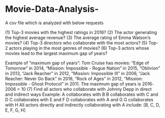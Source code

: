 # Movie-Data-Analysis-
A csv file which is analyzed with below requests

(1) Top-3 movies with the highest ratings in 2016?
(2) The actor generating the highest average revenue?
(3) The average rating of Emma Watson’s movies?
(4) Top-3 directors who collaborate with the most actors?
(5) Top-2 actors playing in the most genres of movies?
(6) Top-3 actors whose movies lead to the largest maximum gap of years?

Example of “maximum gap of years”:
Tom Cruise has movies: “Edge of Tomorrow” in 2014, “Mission: Impossible - Rogue Nation” in 2015, “Oblivion” in 2013, “Jack Reacher” in 2012, “Mission: Impossible
III” in 2006, “Jack Reacher: Never Go Back” in 2016, “Rock of Ages” in 2012, “Mission: Impossible - Ghost Protocol” in 2011. The maximum gap of years is 2016‐
2006 = 10
(7) Find all actors who collaborate with Johnny Depp in direct and indirect ways
Example:
A collaborates with B
B collaborates with C and D
C collaborates with E and F
D collaborates with A and G
G collaborates with H
All actors directly and indirectly
collaborating with A include:
[B, C, D, E, F, G, H]
